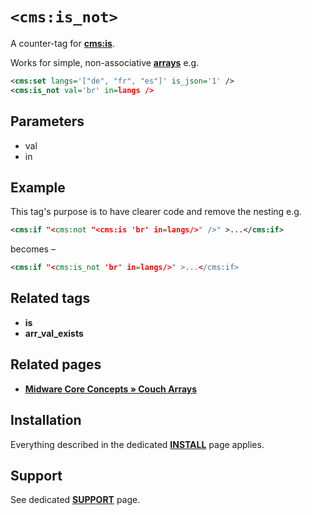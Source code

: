 # `<cms:is_not>`

A counter-tag for [**cms:is**](#related-tags).

Works for simple, non-associative [**arrays**](#related-pages) e.g.

```xml
<cms:set langs='["de", "fr", "es"]' is_json='1' />
<cms:is_not val='br' in=langs />
```

## Parameters

* val
* in

## Example

This tag's purpose is to have clearer code and remove the nesting e.g.

```xml
<cms:if "<cms:not "<cms:is 'br' in=langs/>" />" >...</cms:if>
```

becomes –

```xml
<cms:if "<cms:is_not 'br' in=langs/>" >...</cms:if>
```

## Related tags

* **is**
* **arr_val_exists**

## Related pages

* [**Midware Core Concepts &raquo; Couch Arrays**](https://github.com/trendoman/Midware/tree/main/concepts/Arrays)

## Installation

Everything described in the dedicated [**INSTALL**](/INSTALL.md) page applies.

## Support

See dedicated [**SUPPORT**](/SUPPORT.md) page.
